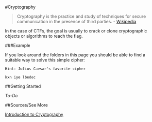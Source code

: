 #Cryptography

> Cryptography is the practice and study of techniques for secure communication in the presence of third parties. - [Wikipedia](http://en.wikipedia.org/wiki/Cryptography) 

In the case of CTFs, the goal is usually to crack or clone cryptographic objects or algorithms to reach the flag.

###Example

If you look around the folders in this page you should be able to find a suitable way to solve this simple cipher:

```
Hint: Julius Caesar's favorite cipher

kxn iye lbedec
```

##Getting Started

*To-Do*

##Sources/See More

[Introduction to Cryptography](http://www.cs.umd.edu/~waa/414-F11/IntroToCrypto.pdf)

